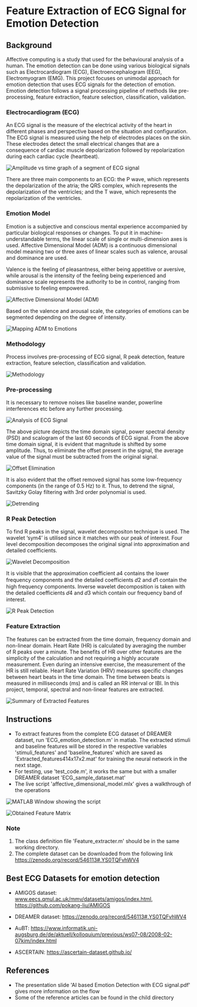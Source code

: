# Feature Extraction of ECG Signal for Emotion Detection

## Background 
Affective computing is a study that used for the behavioural analysis of a human. The emotion detection can be done using various biological signals such as Electrocardiogram (ECG), Electroencephalogram (EEG), Electromyogram (EMG). This project focuses on unimodal approach for emotion detection that uses ECG signals for the detection of emotion. Emotion detection follows a signal processing pipeline of methods like pre-processing, feature extraction, feature selection, classification, validation.

### Electrocardiogram (ECG)

An ECG signal is the measure of the electrical activity of the heart in different phases and perspective based on the situation and configuration. The ECG signal is measured using the help of electrodes places on the skin. These electrodes detect the small electrical changes that are a  consequence of cardiac muscle depolarization followed by repolarization during each cardiac cycle (heartbeat).

![Amplitude vs time graph of a segment of ECG signal](./assets/ecg_signal.png)

There are three main components to an ECG: the P wave, which represents the  depolarization of the atria; the QRS complex, which represents the depolarization of the ventricles;  and the T wave, which represents the repolarization of the ventricles.

### Emotion Model 
Emotion is a subjective and conscious mental experience accompanied by particular biological responses or changes. To put it in machine-understandable terms, the linear scale of single or multi-dimension axes is used. Affective Dimensional Model (ADM) is a continuous dimensional model meaning two or three axes of linear scales such as valence, arousal and dominance are used.

Valence is the feeling of pleasantness, either being appetitive or aversive, while arousal is the intensity of the feeling being experienced and dominance scale represents the authority to be in control, ranging from submissive to feeling empowered.

![Affective Dimensional Model (ADM)](./assets/affective_dimensional_model.jpg)

Based on the  valence and arousal scale, the categories of emotions can be segmented depending on the degree of  intensity.

![Mapping ADM to Emotions](./assets/mapping_ADM_to_emotions.jpg)

### Methodology
Process involves pre-processing of ECG signal, R peak detection, feature extraction, feature selection, classification and validation.

![Methodology](./assets/methodology.png)

### Pre-processing
It is necessary to remove noises like baseline wander, powerline interferences etc before any further processing. 

![Analysis of ECG Signal](./assets/analysis_of_ecg_signal.jpg)

The above picture depicts the time domain signal, power spectral density (PSD) and scalogram of the last 60 seconds of ECG signal. From the above time domain signal, it is evident that magnitude is shifted by some amplitude. Thus, to eliminate the offset present in the signal, the average value of the signal must be subtracted from the original signal.

![Offset Elimination](./assets/offset_elimination.jpg)

It is also evident that the offset removed signal has some low-frequency components (in the range of 0.5 Hz) to it. Thus, to detrend the signal, Savitzky Golay filtering with 3rd order polynomial is used.

![Detrending](./assets/detrending.jpg)

### R Peak Detection
To find R peaks in the signal, wavelet decompositon technique is used. The wavelet ‘sym4’ is utilised since it matches with our peak of interest. Four level decomposition decomposes the original signal into approximation and detailed coefficients.

![Wavelet Decomposition](./assets/wavelet_decomposition.jpg)

It is visible that the approximation coefficient 𝑎4 contains the lower frequency components and the detailed coefficients 𝑑2 and 𝑑1 contain the high frequency components. Inverse wavelet decomposition is taken with the detailed coefficients 𝑑4 and 𝑑3 which contain our frequency band of interest.

![R Peak Detection](./assets/r_peak_detection.jpg)

### Feature Extraction
The features can be extracted from the time domain, frequency domain and non-linear domain. Heart Rate (HR) is calculated by averaging the number of R peaks over a minute. The benefits of HR over other features are the simplicity of the calculation and not requiring a highly  accurate measurement. Even during an intensive exercise, the measurement of the HR is still reliable. Heart Rate Variation (HRV) measures specific changes between heart beats in the time domain. The time between beats is  measured in milliseconds (ms) and is called an RR interval or IBI. In this project, temporal, spectral and non-linear features are extracted. 

![Summary of Extracted Features](./assets/summary_of_extracted_features.jpg)

## Instructions 
- To extract features from the complete ECG dataset of DREAMER dataset, run 'ECG_emotion_detection.m' in matlab. The extracted stimuli and baseline features will be stored in the respective variables 'stimuli_features' and 'baseline_features' which are saved as 'Extracted_features414x17x2.mat' for training the neural network in the next stage.
- For testing, use 'test_code.m', it works the same but with a smaller DREAMER dataset 'ECG_sample_dataset.mat'
- The live script 'affective_dimensional_model.mlx' gives a walkthrough of the operations

![MATLAB Window showing the script](./assets/matlab_window_with_code.jpg)

![Obtained Feature Matrix](./assets/obtained_feature_matrix.jpg)

### Note
1) The class definition file 'Feature_extracter.m' should be in the same working directory.
2) The complete dataset can be downloaded from the following link https://zenodo.org/record/546113#.YS0TQFvhWV4
 
## Best ECG Datasets for emotion detection

- AMIGOS dataset: 
www.eecs.qmul.ac.uk/mmv/datasets/amigos/index.html, 
https://github.com/pokang-liu/AMIGOS

- DREAMER dataset:
https://zenodo.org/record/546113#.YS0TQFvhWV4

- AuBT:
https://www.informatik.uni-augsburg.de/de/aktuell/kolloquium/previous/ws07-08/2008-02-07kim/index.html

- ASCERTAIN:
https://ascertain-dataset.github.io/

## References 

- The presentation slide 'AI based Emotion Detection with ECG signal.pdf' gives more information on the flow
- Some of the reference articles can be found in the child directory
